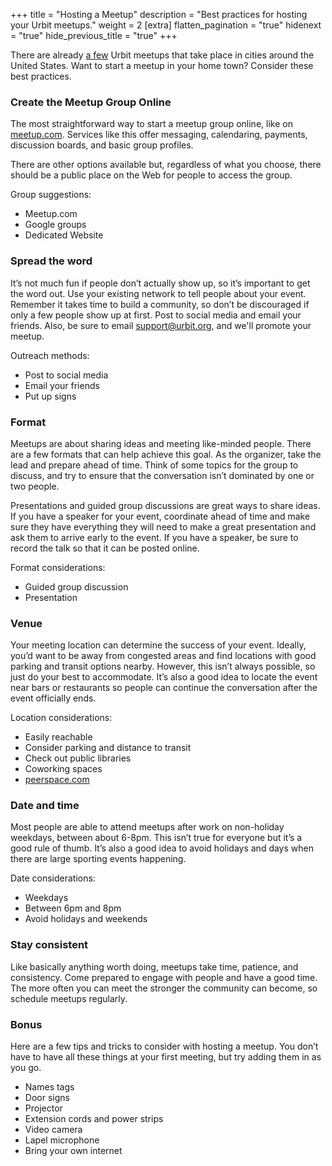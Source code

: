 +++
title = "Hosting a Meetup"
description = "Best practices for hosting your Urbit meetups."
weight = 2
[extra]
flatten_pagination = "true"
hidenext = "true"
hide_previous_title = "true"
+++

There are already [a few](../meetups) Urbit meetups that take place in cities around the United States. Want to start a meetup in your home town? Consider these best practices.

### Create the Meetup Group Online

The most straightforward way to start a meetup group online, like on [meetup.com](www.meetup.com). Services like this offer messaging, calendaring, payments, discussion boards, and basic group profiles.

There are other options available but, regardless of what you choose, there should be a public place on the Web for people to access the group.

Group suggestions:

- Meetup.com
- Google groups
- Dedicated Website

### Spread the word

It’s not much fun if people don’t actually show up, so it’s important to get the word out. Use your existing network to tell people about your event. Remember it takes time to build a community, so don’t be discouraged if only a few people show up at first. Post to social media and email your friends.  Also, be sure to email [support@urbit.org](mailto:support@urbit.org), and we'll promote your meetup.

Outreach methods:

- Post to social media
- Email your friends
- Put up signs

### Format

Meetups are about sharing ideas and meeting like-minded people. There are a few formats that can help achieve this goal. As the organizer, take the lead and prepare ahead of time. Think of some topics for the group to discuss, and try to ensure that the conversation isn’t dominated by one or two people.

Presentations and guided group discussions are great ways to share ideas. If you have a speaker for your event, coordinate ahead of time and make sure they have everything they will need to make a great presentation and ask them to arrive early to the event. If you have a speaker, be sure to record the talk so that it can be posted online.

Format considerations:

- Guided group discussion
- Presentation

### Venue

Your meeting location can determine the success of your event. Ideally, you’d want to be away from congested areas and find locations with good parking and transit options nearby. However, this isn’t always possible, so just do your best to accommodate. It’s also a good idea to locate the event near bars or restaurants so people can continue the conversation after the event officially ends.

Location considerations:

- Easily reachable
- Consider parking and distance to transit
- Check out public libraries
- Coworking spaces
- [peerspace.com](https://www.peerspace.com/)

### Date and time

Most people are able to attend meetups after work on non-holiday weekdays, between about 6-8pm. This isn’t true for everyone but it’s a good rule of thumb. It’s also a good idea to avoid holidays and days when there are large sporting events happening.

Date considerations:

- Weekdays
- Between 6pm and 8pm
- Avoid holidays and weekends

### Stay consistent

Like basically anything worth doing, meetups take time, patience, and consistency. Come prepared to engage with people and have a good time. The more often you can meet the stronger the community can become, so schedule meetups regularly.

### Bonus

Here are a few tips and tricks to consider with hosting a meetup. You don’t have to have all these things at your first meeting, but try adding them in as you go.

- Names tags
- Door signs
- Projector
- Extension cords and power strips
- Video camera
- Lapel microphone
- Bring your own internet
